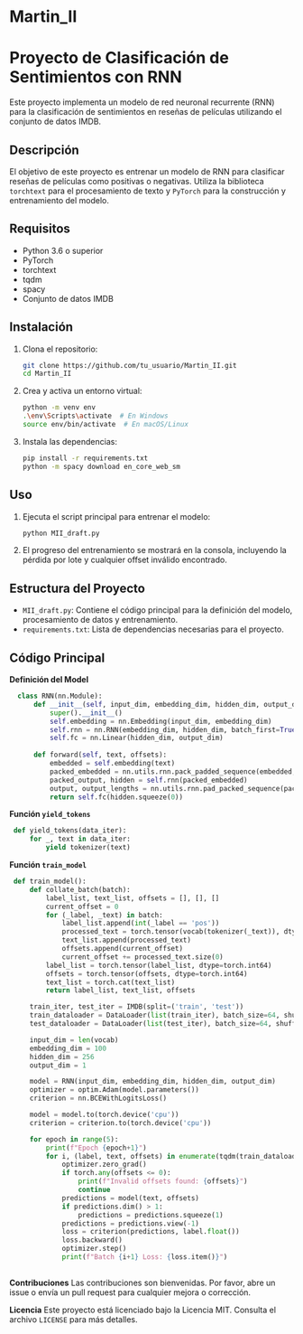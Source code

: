 ﻿# Martin_II

# Proyecto de Clasificación de Sentimientos con RNN

Este proyecto implementa un modelo de red neuronal recurrente (RNN) para la clasificación de sentimientos en reseñas de películas utilizando el conjunto de datos IMDB.

## Descripción

El objetivo de este proyecto es entrenar un modelo de RNN para clasificar reseñas de películas como positivas o negativas. Utiliza la biblioteca `torchtext` para el procesamiento de texto y `PyTorch` para la construcción y entrenamiento del modelo.

## Requisitos

- Python 3.6 o superior
- PyTorch
- torchtext
- tqdm
- spacy
- Conjunto de datos IMDB

## Instalación

1. Clona el repositorio:
   ```sh
   git clone https://github.com/tu_usuario/Martin_II.git
   cd Martin_II
   ```


2. Crea y activa un entorno virtual:

    ```sh
    python -m venv env
    .\env\Scripts\activate  # En Windows
    source env/bin/activate  # En macOS/Linux
    ```
3. Instala las dependencias:

    ```sh
    pip install -r requirements.txt
    python -m spacy download en_core_web_sm
    ```
## Uso  

1. Ejecuta el script principal para entrenar el modelo:

    ```sh
    python MII_draft.py
    ```
2. El progreso del entrenamiento se mostrará en la consola, incluyendo la pérdida por lote y cualquier offset inválido encontrado.

## Estructura del Proyecto

- `MII_draft.py`: Contiene el código principal para la definición del modelo, procesamiento de datos y entrenamiento.
- `requirements.txt`: Lista de dependencias necesarias para el proyecto.

## Código Principal

**Definición del Model**

  ```python
    class RNN(nn.Module):
        def __init__(self, input_dim, embedding_dim, hidden_dim, output_dim):
            super().__init__()
            self.embedding = nn.Embedding(input_dim, embedding_dim)
            self.rnn = nn.RNN(embedding_dim, hidden_dim, batch_first=True)
            self.fc = nn.Linear(hidden_dim, output_dim)
        
        def forward(self, text, offsets):
            embedded = self.embedding(text)
            packed_embedded = nn.utils.rnn.pack_padded_sequence(embedded, offsets, batch_first=True, enforce_sorted=False)
            packed_output, hidden = self.rnn(packed_embedded)
            output, output_lengths = nn.utils.rnn.pad_packed_sequence(packed_output, batch_first=True)
            return self.fc(hidden.squeeze(0))
   ```
**Función `yield_tokens`**

   ```python
    def yield_tokens(data_iter):
        for _, text in data_iter:
            yield tokenizer(text)
 ```

**Función `train_model`**

   ```python
    def train_model():
        def collate_batch(batch):
            label_list, text_list, offsets = [], [], []
            current_offset = 0
            for (_label, _text) in batch:
                label_list.append(int(_label == 'pos'))
                processed_text = torch.tensor(vocab(tokenizer(_text)), dtype=torch.int64)
                text_list.append(processed_text)
                offsets.append(current_offset)
                current_offset += processed_text.size(0)
            label_list = torch.tensor(label_list, dtype=torch.int64)
            offsets = torch.tensor(offsets, dtype=torch.int64)
            text_list = torch.cat(text_list)
            return label_list, text_list, offsets

        train_iter, test_iter = IMDB(split=('train', 'test'))
        train_dataloader = DataLoader(list(train_iter), batch_size=64, shuffle=True, collate_fn=collate_batch)
        test_dataloader = DataLoader(list(test_iter), batch_size=64, shuffle=True, collate_fn=collate_batch)

        input_dim = len(vocab)
        embedding_dim = 100
        hidden_dim = 256
        output_dim = 1

        model = RNN(input_dim, embedding_dim, hidden_dim, output_dim)
        optimizer = optim.Adam(model.parameters())
        criterion = nn.BCEWithLogitsLoss()

        model = model.to(torch.device('cpu'))
        criterion = criterion.to(torch.device('cpu'))

        for epoch in range(5):
            print(f"Epoch {epoch+1}")
            for i, (label, text, offsets) in enumerate(tqdm(train_dataloader, desc=f"Training Epoch {epoch+1}")):
                optimizer.zero_grad()
                if torch.any(offsets <= 0):
                    print(f"Invalid offsets found: {offsets}")
                    continue
                predictions = model(text, offsets)
                if predictions.dim() > 1:
                    predictions = predictions.squeeze(1)
                predictions = predictions.view(-1)
                loss = criterion(predictions, label.float())
                loss.backward()
                optimizer.step()
                print(f"Batch {i+1} Loss: {loss.item()}")
                
   ```

**Contribuciones**
Las contribuciones son bienvenidas. Por favor, abre un issue o envía un pull request para cualquier mejora o corrección.

**Licencia**
Este proyecto está licenciado bajo la Licencia MIT. Consulta el archivo `LICENSE` para más detalles.
